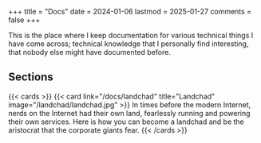 +++
title = "Docs"
date = 2024-01-06
lastmod = 2025-01-27
comments = false
+++

This is the place where I keep documentation for various technical things I
have come across; technical knowledge that I personally find interesting, that
nobody else might have documented before.

## Sections

{{< cards >}}
  {{< card link="/docs/landchad" title="Landchad" image="/landchad/landchad.jpg" >}}
In times before the modern Internet, nerds on the Internet had their own land,
fearlessly running and powering their own services. Here is how you can become
a landchad and be the aristocrat that the corporate giants fear.
{{< /cards >}}

